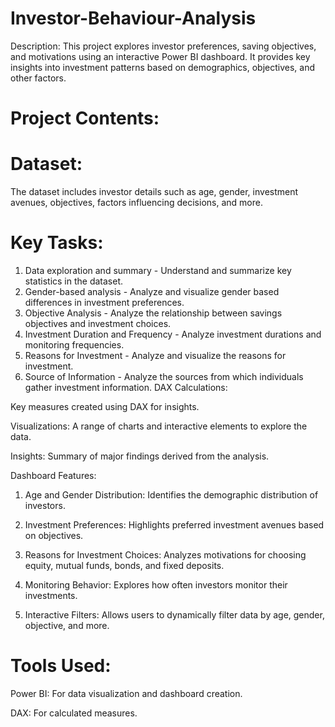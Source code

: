 # Investor-Behaviour-Analysis
Description:
This project explores investor preferences, saving objectives, and motivations using an interactive Power BI dashboard. It provides key insights into investment patterns based on demographics, objectives, and other factors.

# Project Contents:

# Dataset: 
The dataset includes investor details such as age, gender, investment avenues, objectives, factors influencing decisions, and more.
# Key Tasks:
1. Data exploration and summary - Understand and summarize key statistics in the dataset.
2. Gender-based analysis - Analyze and visualize gender based differences in investment preferences.
3. Objective Analysis - Analyze the relationship between savings objectives and investment choices.
4. Investment Duration and Frequency - Analyze investment durations and monitoring frequencies.
5. Reasons for Investment - Analyze and visualize the reasons for investment.
6. Source of Information - Analyze the sources from which individuals gather investment information.
DAX Calculations: 

Key measures created using DAX for insights.

Visualizations: A range of charts and interactive elements to explore the data.

Insights: Summary of major findings derived from the analysis.

Dashboard Features:

1. Age and Gender Distribution: Identifies the demographic distribution of investors.

2. Investment Preferences: Highlights preferred investment avenues based on objectives.

3. Reasons for Investment Choices: Analyzes motivations for choosing equity, mutual funds, bonds, and fixed deposits.

4. Monitoring Behavior: Explores how often investors monitor their investments.

5. Interactive Filters: Allows users to dynamically filter data by age, gender, objective, and more.

# Tools Used:

Power BI: For data visualization and dashboard creation.

DAX: For calculated measures.
